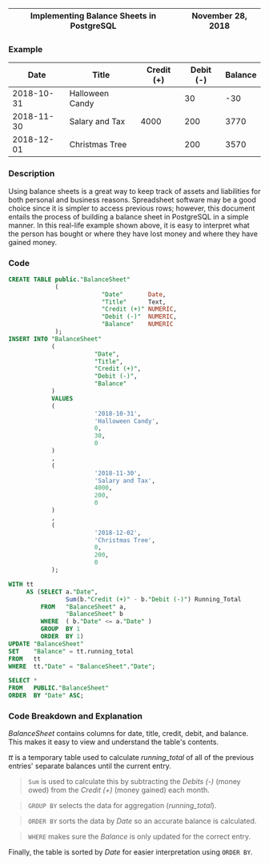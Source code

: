 |Implementing Balance Sheets in PostgreSQL|November 28, 2018  |
|--|--|

### Example
| Date | Title | Credit (+) | Debit (-) | Balance | 
|--|--|--|--|--|
| 2018-10-31 | Halloween Candy |  | 30 | -30 |
| 2018-11-30 | Salary and Tax | 4000 | 200 | 3770 |
| 2018-12-01 | Christmas Tree |  | 200 | 3570 |

### Description
Using balance sheets is a great way to keep track of assets and liabilities for both personal and business reasons. Spreadsheet software may be a good choice since it is simpler to access previous rows; however, this document entails the process of building a balance sheet in PostgreSQL in a simple manner. In this real-life example shown above, it is easy to interpret what the person has bought or where they have lost money and where they have gained money.

### Code
```sql
CREATE TABLE public."BalanceSheet"
             (
                          "Date"       Date,
				 		  "Title"      Text,
                          "Credit (+)" NUMERIC,
                          "Debit (-)"  NUMERIC,
                          "Balance"    NUMERIC
             );
INSERT INTO "BalanceSheet"
            (
                        "Date",
                        "Title",
                        "Credit (+)",
                        "Debit (-)",
                        "Balance"
            )
            VALUES
            (
                        '2018-10-31',
                        'Halloween Candy',
                        0,
                        30,
                        0
            )
            ,
            (
                        '2018-11-30',
                        'Salary and Tax',
                        4000,
                        200,
                        0
            )
            ,
            (
                        '2018-12-02',
                        'Christmas Tree',
                        0,
                        200,
                        0
            );

WITH tt
     AS (SELECT a."Date",
                Sum(b."Credit (+)" - b."Debit (-)") Running_Total
         FROM   "BalanceSheet" a,
                "BalanceSheet" b
         WHERE  ( b."Date" <= a."Date" )
         GROUP  BY 1
         ORDER  BY 1)
UPDATE "BalanceSheet"
SET    "Balance" = tt.running_total
FROM   tt
WHERE  tt."Date" = "BalanceSheet"."Date";

SELECT *
FROM   PUBLIC."BalanceSheet"
ORDER  BY "Date" ASC; 
```
### Code Breakdown and Explanation
*BalanceSheet* contains columns for date, title, credit, debit, and balance. This makes it easy to view and understand the table's contents.

*tt* is a temporary table used to calculate *running_total* of all of the previous entries' separate balances until the current entry.
>`Sum` is used to calculate this by subtracting the *Debits (-)* (money owed) from the *Credit (+)* (money gained) each month.

>`GROUP BY` selects the data for aggregation (*running_total*).

>`ORDER BY` sorts the data by *Date* so an accurate balance is calculated.

>`WHERE` makes sure the *Balance* is only updated for the correct entry.

Finally, the table is sorted by *Date* for easier interpretation using `ORDER BY`.
